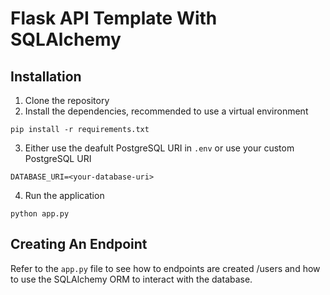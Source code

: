 # Flask API Template With SQLAlchemy

## Installation

1. Clone the repository
2. Install the dependencies, recommended to use a virtual environment

```
pip install -r requirements.txt
```

3. Either use the deafult PostgreSQL URI in `.env` or use your custom PostgreSQL URI

```
DATABASE_URI=<your-database-uri>
```

4. Run the application

```
python app.py
```

## Creating An Endpoint

Refer to the `app.py` file to see how to endpoints are created /users and how to use the SQLAlchemy ORM to interact with the database.
